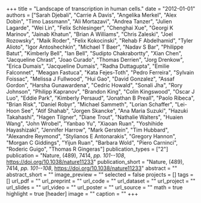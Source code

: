 +++
title = "Landscape of transcription in human cells."
date = "2012-01-01"
authors = ["Sarah Djebali", "Carrie A Davis", "Angelika Merkel", "Alex Dobin", "Timo Lassmann", "Ali Mortazavi", "Andrea Tanzer", "Julien Lagarde", "Wei Lin", "Felix Schlesinger", "Chenghai Xue", "Georgi K Marinov", "Jainab Khatun", "Brian A Williams", "Chris Zaleski", "Joel Rozowsky", "Maik Roder", "Felix Kokocinski", "Rehab F Abdelhamid", "Tyler Alioto", "Igor Antoshechkin", "Michael T Baer", "Nadav S Bar", "Philippe Batut", "Kimberly Bell", "Ian Bell", "Sudipto Chakrabortty", "Xian Chen", "Jacqueline Chrast", "Joao Curado", "Thomas Derrien", "Jorg Drenkow", "Erica Dumais", "Jacqueline Dumais", "Radha Duttagupta", "Emilie Falconnet", "Meagan Fastuca", "Kata Fejes-Toth", "Pedro Ferreira", "Sylvain Foissac", "Melissa J Fullwood", "Hui Gao", "David Gonzalez", "Assaf Gordon", "Harsha Gunawardena", "Cedric Howald", "Sonali Jha", "Rory Johnson", "Philipp Kapranov", "Brandon King", "Colin Kingswood", "Oscar J Luo", "Eddie Park", "Kimberly Persaud", "Jonathan B Preall", "Paolo Ribeca", "Brian Risk", "Daniel Robyr", "Michael Sammeth", "Lorian Schaffer", "Lei-Hoon See", "Atif Shahab", "Jorgen Skancke", "Ana Maria Suzuki", "Hazuki Takahashi", "Hagen Tilgner", "Diane Trout", "Nathalie Walters", "Huaien Wang", "John Wrobel", "Yanbao Yu", "Xiaoan Ruan", "Yoshihide Hayashizaki", "Jennifer Harrow", "Mark Gerstein", "Tim Hubbard", "Alexandre Reymond", "Stylianos E Antonarakis", "Gregory Hannon", "Morgan C Giddings", "Yijun Ruan", "Barbara Wold", "Piero Carninci", "Roderic Guigo", "Thomas R Gingeras"]
publication_types = ["2"]
publication = "Nature, (489), 7414, _pp. 101--108_, https://doi.org/10.1038/nature11233"
publication_short = "Nature, (489), 7414, _pp. 101--108_, https://doi.org/10.1038/nature11233"
abstract = ""
abstract_short = ""
image_preview = ""
selected = false
projects = []
tags = []
url_pdf = ""
url_preprint = ""
url_code = ""
url_dataset = ""
url_project = ""
url_slides = ""
url_video = ""
url_poster = ""
url_source = ""
math = true
highlight = true
[header]
image = ""
caption = ""
+++
